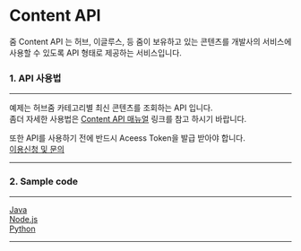 # Content API

줌 Content API 는 허브, 이글루스, 등 줌이 보유하고 있는 콘텐츠를 개발사의 서비스에 사용할 수 있도록 API 형태로 제공하는 서비스입니다.

### 1. API 사용법
-----------------------------------------------------------------------------
예제는 허브줌 카테고리별 최신 콘텐츠를 조회하는 API 입니다. <br />
좀더 자세한 사용법은 [Content API 매뉴얼](http://dev.zum.com/search/content_api_intro) 링크를 참고 하시기 바랍니다.

또한 API를 사용하기 전에 반드시 Aceess Token을 발급 받아야 합니다. <br />
[이용신청 및 문의](http://dev.zum.com/search/apply?type=contentapi)

-----------------------------------------------------------------------------
### 2. Sample code
-----------------------------------------------------------------------------
[Java](https://github.com/zuminternet/content-api-sample/blob/master/java/ContentAPI.java)  
[Node.js](https://github.com/zuminternet/content-api-sample/blob/master/nodejs/ContentAPI.js)  
[Python](https://github.com/zuminternet/content-api-sample/blob/master/python/ContentAPI.py)

-----------------------------------------------------------------------------